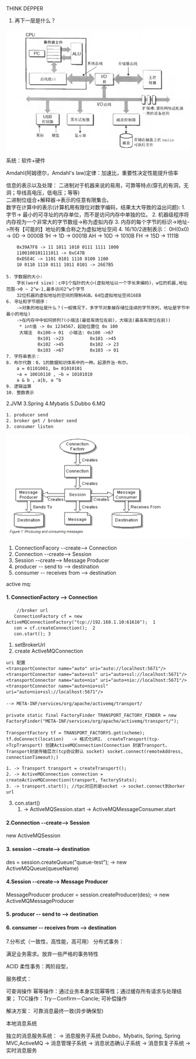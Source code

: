THINK DEPPER

1. 再下一层是什么？

![硬件架构](img/硬件架构.png)

系统：软件+硬件

Amdahl(阿姆德尔，Amdahl's law)定律：加速比，重要性决定性能提升倍率

信息的表示以及处理：
二进制对于机器来说的易用，可靠等特点(穿孔的有洞，无洞；导线高电压，低电压；等等) <br>
二进制位组合+解释器->表示的任意有限集合。 <br>
数字在计算中的表示(计算机用有限位对数字编码，结果太大导致的溢出问题):
    1. 字节-> 最小的可寻址的内存单位，而不是访问内存中单独的位。
    2. 机器级程序将内存视为一个非常大的字节数组->称为虚拟内存
    3. 内存的每个字节的标识->地址->所有【可能的】地址的集合称之为虚拟地址空间
    4. 16/10/2进制表示：
        0H(0x0) -> 0D -> 0000B
        1H -> 1D -> 0001B
        AH -> 10D -> 1010B
        FH -> 15D -> 1111B

        0x39A7F8 -> 11 1011 1010 0111 1111 1000
        1100100101111011 -> 0xC47B
        0xD5E4C -> 1101 0101 1110 0100 1100
        10 0110 1110 0111 1011 0101 -> 26E7B5

    5. 字数据的大小:
        字长(word size)：c中1个指针的大小(虚拟地址以一个字长来编码)，w位的机器,地址范围->0 ~ 2^w-1,最多访问2^w个字节
        32位机器的虚拟地址的空间的限制4GB。64位虚拟地址空间16EB
    6. 寻址和字节顺序：
        ->对象的地址是什么？(一般情况下，多字节对象被存储位连续的字节序列，地址是字节中最小的地址)
        ->在内存中中如何排列?(小端法(最低有效位在前)，大端法(最高有效位在前))
         * int值 -> 0x 1234567，起始位置位 0x 100
         大端法  0x100-> 01  小端法: 0x100 ->67
                0x101 ->23          0x101 ->45
                0x102 ->45          0x102 -> 23
                0x103 ->67          0x103 -> 01
    7. 字符串表示：
    8. 布尔代数：0，1的数据知识体系中的一种。起源乔治·布尔。 
        a = 01101001, b= 01010101
        ~a = 10010110 , ~b = 10101010
        a & b , a|b, a ^b 
    9. 逻辑运算
    10. 整数表示

2.JVM
3.Spring
4.Mybatis
5.Dubbo
6.MQ

    1. producer send
    2. broker get / broker send
    3. consumer listen



![硬件架构](img/jms架构.png)

1. ConnectionFacory --create--> Connection
2. Connection --create--> Session
3. Session --create--> Message Producer
4. producer -- send to --> destination
5. consumer -- receives from --> destination

active mq: 
#### 1. ConnectionFactory --> Connection
```
    //broker url
   ConnectionFactory cf = new ActiveMQConnectionFactory("tcp://192.168.1.10:61616");  1
   con = cf.createConnection();  2
   con.start(); 3
```

1. setBrokerUrl
2. create ActiveMQConnection
```
uri 配置
<transportConnector name="auto" uri="auto://localhost:5671"/>
<transportConnector name="auto+ssl" uri="auto+ssl://localhost:5671"/>
<transportConnector name="auto+nio" uri="auto+nio://localhost:5671"/>
<transportConnector name="auto+nio+ssl" uri="auto+nio+ssl://localhost:5671"/>

--> META-INF/services/org/apache/activemq/transport/ 

private static final FactoryFinder TRANSPORT_FACTORY_FINDER = new FactoryFinder("META-INF/services/org/apache/activemq/transport/");

TransportFactory tf = TRANSPORT_FACTORYS.get(scheme);
tf.doConnect(location)   -> 格式化URI， createTransport(tcp->TcpTransport) 创建ActiveMQConnection(Connection 封装Transport，Transport封装传输层次(tcp协议默认 socket) socket.connect(remoteAddress, connectionTimeout);) 
```
    1. -> Transport transport = createTransport();
    2. -> ActiveMQConnection connection = createActiveMQConnection(transport, factoryStats);
    3. -> transport.start(); //tpc对应的是socket -> socket.connect到borker url
3. con.start()
    1. -> ActiveMQSession.start -> ActiveMQMessageConsumer.start

#### 2.Connection --create--> Session

 new ActiveMQSession

#### 3. session --create--> destination

des = session.createQueue("queue-test");
    -> new ActiveMQQueue(queueName)

#### 4.Session --create--> Message Producer

MessageProducer producer = session.createProducer(des);
    -> new ActiveMQMessageProducer

#### 5. producer -- send to --> destination


#### 6. consumer -- receives from --> destination



7.分布式（一致性，高性能，高可用）
分布式事务：

满足业务需求。放弃一些严格的事务特性

ACID
柔性事务：两阶段型，


服务模式：

可查询操作
幂等操作：通过业务本身实现幂等性；通过缓存所有请求与处理结果；
TCC操作：Try－Confirm－Cancle;
可补偿操作

解决方案：
可靠消息最终一致(异步确保型) 

本地消息系统

独立的消息服务系统：
    -> 消息服务子系统 Dubbo，Mybatis, Spring, Spring MVC,ActiveMQ
    -> 消息管理子系统
    -> 消息状态确认子系统
    -> 消息恢复子系统
    -> 实时消息服务

